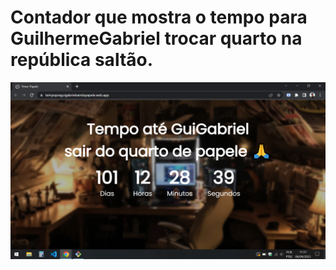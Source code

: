 # Contador que mostra o tempo para GuilhermeGabriel trocar quarto na república saltão.

<img src="https://github.com/GuilhermeGabriel/countdown_papele/blob/master/screenshots/captura_de_tela.png"></img>

